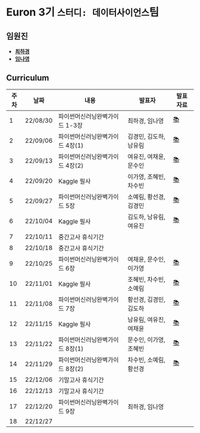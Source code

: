 # Euron 3기 ``스터디: 데이터사이언스``팀

## 임원진   
- **[최하경](https://github.com/FleurHwai)**
- **[임나영](https://github.com/limnayoung99)**

## Curriculum

| 주차 | 날짜 | 내용 | 발표자 | 발표 자료|
|---|---|---|---|---|
|1|22/08/30|파이썬머신러닝완벽가이드 1-3장|최하경, 임나영| [📚](DS_week1.pdf)
|2|22/09/06|파이썬머신러닝완벽가이드 4장(1)|김경민, 김도하, 남유림| [📚](DS_week2.pdf)
|3|22/09/13|파이썬머신러닝완벽가이드 4장(2)|여유진, 여채윤, 문수인|[📚](DS_week3.pdf)
|4|22/09/20|Kaggle 필사|이가영, 조혜빈, 차수빈|[📚]()
|5|22/09/27|파이썬머신러닝완벽가이드 5장|소예림, 황선경, 김경민|[📚]()
|6|22/10/04|Kaggle 필사|김도하, 남유림, 여유진|[📚]()
|7|22/10/11|중간고사 휴식기간
|8|22/10/18|중간고사 휴식기간
|9|22/10/25|파이썬머신러닝완벽가이드 6장|여채윤, 문수인, 이가영|[📚]()
|10|22/11/01|Kaggle 필사|조혜빈, 차수빈, 소예림|[📚]()
|11|22/11/08|파이썬머신러닝완벽가이드 7장|황선경, 김경민, 김도하|[📚]()
|12|22/11/15|Kaggle 필사|남유림, 여유진, 여채윤|[📚]()
|13|22/11/22|파이썬머신러닝완벽가이드 8장(1)|문수인, 이가영, 조혜빈|[📚]()
|14|22/11/29|파이썬머신러닝완벽가이드 8장(2)|차수빈, 소예림, 황선경|[📚]()
|15|22/12/06|기말고사 휴식기간
|16|22/12/13|기말고사 휴식기간
|17|22/12/20|파이썬머신러닝완벽가이드 9장|최하경, 임나영|
|18|22/12/27|
